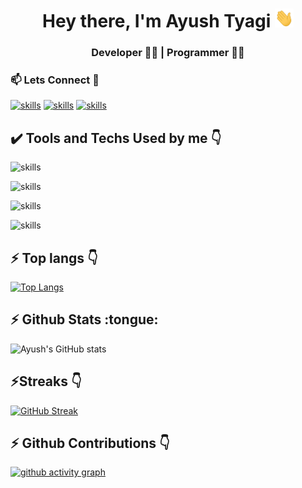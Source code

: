 <h1 align="center">Hey there, I'm Ayush Tyagi <img src="Hi.gif" height="30px" width="30px"></h1>
<h3 align="center">Developer 👨‍💻 | Programmer 👨‍💻  </h3>
<h3>📫 Lets Connect 🤝</h3>

[![skills](https://skillicons.dev/icons?i=linkedin)](https://www.linkedin.com/in/ayushtya9i/)
[![skills](https://skillicons.dev/icons?i=instagram)](https://www.instagram.com/ayushtya9i/)
[![skills](https://skillicons.dev/icons?i=twitter)](https://twitter.com/ayushtya9i/)

<h2> ✔️ Tools and Techs Used by me 👇</h2>

![skills](https://skillicons.dev/icons?i=java,js,python)

![skills](https://skillicons.dev/icons?i=vscode,git,github)

![skills](https://skillicons.dev/icons?i=react,html,css,bootstrap,tailwindcss)

![skills](https://skillicons.dev/icons?i=nodejs,express,mongodb,mysql,firebase)



<h2>⚡ Top langs 👇</h2>

[![Top Langs](https://github-readme-stats.vercel.app/api/top-langs/?username=ayushtya9i&layout=compact&theme=dark&hide_border=true)](https://github.com/ayushtya9i/github-readme-stats)

<h2>⚡ Github Stats :tongue:</h2>

![Ayush's GitHub stats](https://github-readme-stats.vercel.app/api?username=ayushtya9i&show_icons=true&theme=radical&hide_border=true)

<h2>⚡Streaks 👇</h2>

[![GitHub Streak](https://streak-stats.demolab.com/?user=ayushtya9i&theme=radical&hide_border=true)](https://git.io/streak-stats)

<h2>⚡ Github Contributions 👇</h2>

[![github activity graph](https://github-readme-activity-graph.cyclic.app/graph?username=ayushtya9i&theme=material-palenight&hide_border=true)](https://github.com/ayushtya9i/github-readme-activity-graph)
